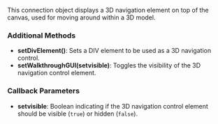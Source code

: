 This connection object displays a 3D navigation element on top of the canvas, used for moving around within a 3D model.

### Additional Methods
- **setDivElement()**: Sets a DIV element to be used as a 3D navigation control.
- **setWalkthroughGUI(setvisible)**: Toggles the visibility of the 3D navigation control element.
  
### Callback Parameters
- **setvisible**: Boolean indicating if the 3D navigation control element should be visible (`true`) or hidden (`false`).